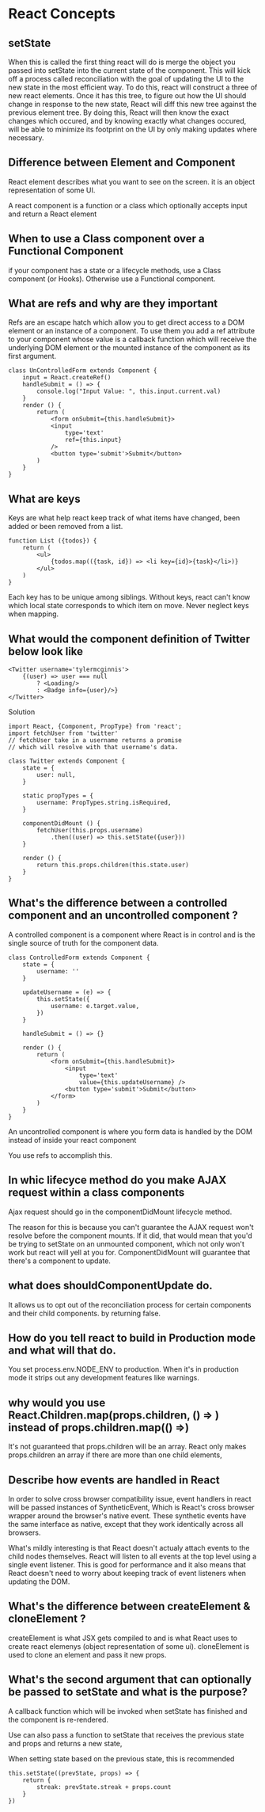 # React Concepts 

## setState 
When this is called the first thing react will do is merge the object you passed into setState into the current state of the component. This will kick off a process called reconciliation with the goal of updating the UI to the new state in the most efficient way. To do this, react will construct a three of new react elements. Once it has this tree, to figure out how the UI should change in response to the new state, React will diff this new tree against the previous element tree. By doing this, React will then know the exact changes which occured, and by knowing exactly what changes occured, will be able to minimize its footprint on the UI by only making updates where necessary. 

## Difference between Element and Component 

React element describes what you want to see on the screen. it is an object representation of some UI. 

A react component is a function or a class which optionally accepts input and return a React element 

## When to use a Class component over a Functional Component 

if your component has a state or a lifecycle methods, use a Class component (or Hooks). Otherwise use a Functional component. 

## What are refs and why are they important 
Refs are an escape hatch which allow you to get direct access to a DOM element or an instance of a component. To use them you add a ref attribute to your component whose value is a callback function which will receive the underlying DOM element or the mounted instance of the component as its first argument. 
```
class UnControlledForm extends Component {
    input = React.createRef()
    handleSubmit = () => {
        console.log("Input Value: ", this.input.current.val)
    }
    render () {
        return (
            <form onSubmit={this.handleSubmit}>
            <input
                type='text'
                ref={this.input}
            />
            <button type='submit'>Submit</button>
        )
    }
}
```

## What are keys 
Keys are what help react keep track of what items have changed, been added or been removed from a list. 

```
function List ({todos}) {
    return (
        <ul>
            {todos.map(({task, id}) => <li key={id}>{task}</li>)}
        </ul>
    )
}
```

Each key has to be unique among siblings. Without keys, react can't know which local state corresponds to which item on move. Never neglect keys when mapping. 


## What would the component definition of Twitter below look like 
```
<Twitter username='tylermcginnis'>
    {(user) => user === null
        ? <Loading/>
        : <Badge info={user}/>}
</Twitter>
```

Solution

```
import React, {Component, PropType} from 'react'; 
import fetchUser from 'twitter'
// fetchUser take in a username returns a promise 
// which will resolve with that username's data. 

class Twitter extends Component {
    state = {
        user: null, 
    }

    static propTypes = {
        username: PropTypes.string.isRequired,
    }

    componentDidMount () {
        fetchUser(this.props.username)
            .then((user) => this.setState({user}))
    }

    render () {
        return this.props.children(this.state.user)
    }
}
```

## What's the difference between a controlled component and an uncontrolled component ? 

A controlled component is a component where React is in control and is the single source of truth for the component data. 

```
class ControlledForm extends Component {
    state = {
        username: ''
    }

    updateUsername = (e) => {
        this.setState({
            username: e.target.value, 
        })
    }
    
    handleSubmit = () => {}

    render () {
        return (
            <form onSubmit={this.handleSubmit}>
                <input
                    type='text'
                    value={this.updateUsername} />
                <button type='submit'>Submit</button>
            </form>
        )
    }
}
```

An uncontrolled component is where you form data is handled by the DOM instead of inside your react component 

You use refs to accomplish this. 


## In whic lifecyce method do you make AJAX request within a class components 

Ajax request should go in the componentDidMount lifecycle method. 

The reason for this is because you can't guarantee the AJAX request won't resolve before the component mounts. If it did, that would mean that you'd be trying to setState on an unmounted component, which not only won't work but react will yell at you for. ComponentDidMount will guarantee that there's a component to update. 

## what does shouldComponentUpdate do. 
It allows us to opt out of the reconciliation process for certain components and their child components. by returning false. 

## How do you tell react to build in Production mode and what will that do. 

You set process.env.NODE_ENV to production. When it's in production mode it strips out any development features like warnings. 

## why would you use React.Children.map(props.children, () => ) instead of props.children.map(() =>)

It's not guaranteed that props.children will be an array. React only makes props.children an array if there are more than one child elements, 

## Describe how events are handled in React 

In order to solve cross browser compatibility issue, event handlers in react will be passed instances of SyntheticEvent, Which is React's cross browser wrapper around the browser's native event. These synthetic events have the same interface as native, except that they work identically across all browsers. 

What's mildly interesting is that React doesn't actualy attach events to the child nodes themselves. React will listen to all events at the top level using a single event listener. This is good for performance and it also means that React doesn't need to worry about keeping track of event listeners when updating the DOM. 

## What's the difference between createElement & cloneElement ? 

createElement is what JSX gets compiled to and is what React uses to create react elemenys (object representation of some ui). cloneElement is used to clone an element and pass it new props. 

## What's the second argument that can optionally be passed to setState and what is the purpose? 

A callback function which will be invoked when setState has finished and the component is re-rendered. 

Use can also pass a function to setState that receives the previous state and props and returns a new state, 

When setting state based on the previous  state, this is recommended 

```
this.setState((prevState, props) => {
    return {
        streak: prevState.streak + props.count
    }
})
```